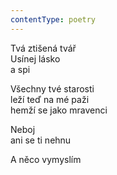 ```yaml
---
contentType: poetry
---
```


<section>

Tvá ztišená tvář  
Usínej lásko  
a spi

Všechny tvé starosti  
leží teď na mé paži  
hemží se jako mravenci

</section>

<section>

Neboj  
ani se ti nehnu

</section>

<section>

A něco vymyslím

</section>
